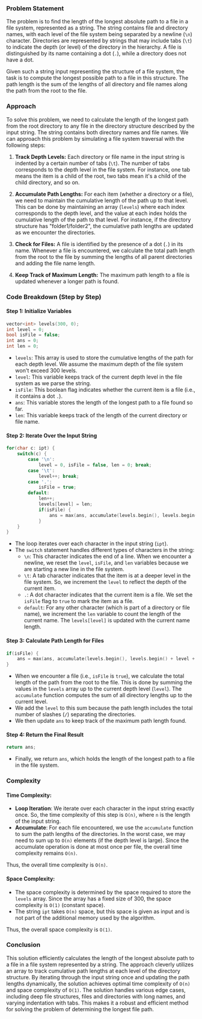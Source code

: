 ### Problem Statement

The problem is to find the length of the longest absolute path to a file in a file system, represented as a string. The string contains file and directory names, with each level of the file system being separated by a newline (`\n`) character. Directories are represented by strings that may include tabs (`\t`) to indicate the depth (or level) of the directory in the hierarchy. A file is distinguished by its name containing a dot (`.`), while a directory does not have a dot.

Given such a string input representing the structure of a file system, the task is to compute the longest possible path to a file in this structure. The path length is the sum of the lengths of all directory and file names along the path from the root to the file.

### Approach

To solve this problem, we need to calculate the length of the longest path from the root directory to any file in the directory structure described by the input string. The string contains both directory names and file names. We can approach this problem by simulating a file system traversal with the following steps:

1. **Track Depth Levels:**
   Each directory or file name in the input string is indented by a certain number of tabs (`\t`). The number of tabs corresponds to the depth level in the file system. For instance, one tab means the item is a child of the root, two tabs mean it's a child of the child directory, and so on.

2. **Accumulate Path Lengths:**
   For each item (whether a directory or a file), we need to maintain the cumulative length of the path up to that level. This can be done by maintaining an array (`levels`) where each index corresponds to the depth level, and the value at each index holds the cumulative length of the path to that level. For instance, if the directory structure has "folder1/folder2", the cumulative path lengths are updated as we encounter the directories.

3. **Check for Files:**
   A file is identified by the presence of a dot (`.`) in its name. Whenever a file is encountered, we calculate the total path length from the root to the file by summing the lengths of all parent directories and adding the file name length.

4. **Keep Track of Maximum Length:**
   The maximum path length to a file is updated whenever a longer path is found.

### Code Breakdown (Step by Step)

#### Step 1: Initialize Variables

```cpp
vector<int> levels(300, 0);
int level = 0;
bool isFile = false;
int ans = 0;
int len = 0;
```

- `levels`: This array is used to store the cumulative lengths of the path for each depth level. We assume the maximum depth of the file system won't exceed 300 levels.
- `level`: This variable keeps track of the current depth level in the file system as we parse the string.
- `isFile`: This boolean flag indicates whether the current item is a file (i.e., it contains a dot `.`).
- `ans`: This variable stores the length of the longest path to a file found so far.
- `len`: This variable keeps track of the length of the current directory or file name.

#### Step 2: Iterate Over the Input String

```cpp
for(char c: ipt) {
    switch(c) {
        case '\n':
            level = 0, isFile = false, len = 0; break;
        case '\t':
            level++; break;
        case '.':
            isFile = true;
        default:
            len++;
            levels[level] = len;
            if(isFile) {
                ans = max(ans, accumulate(levels.begin(), levels.begin() + level + 1, 0) + level);
            }
    }
}
```

- The loop iterates over each character in the input string (`ipt`).
- The `switch` statement handles different types of characters in the string:
  - `\n`: This character indicates the end of a line. When we encounter a newline, we reset the `level`, `isFile`, and `len` variables because we are starting a new line in the file system.
  - `\t`: A tab character indicates that the item is at a deeper level in the file system. So, we increment the `level` to reflect the depth of the current item.
  - `.`: A dot character indicates that the current item is a file. We set the `isFile` flag to `true` to mark the item as a file.
  - `default`: For any other character (which is part of a directory or file name), we increment the `len` variable to count the length of the current name. The `levels[level]` is updated with the current name length.

#### Step 3: Calculate Path Length for Files

```cpp
if(isFile) {
    ans = max(ans, accumulate(levels.begin(), levels.begin() + level + 1, 0) + level);
}
```

- When we encounter a file (i.e., `isFile` is `true`), we calculate the total length of the path from the root to the file. This is done by summing the values in the `levels` array up to the current depth level (`level`). The `accumulate` function computes the sum of all directory lengths up to the current level.
- We add the `level` to this sum because the path length includes the total number of slashes (`/`) separating the directories.
- We then update `ans` to keep track of the maximum path length found.

#### Step 4: Return the Final Result

```cpp
return ans;
```

- Finally, we return `ans`, which holds the length of the longest path to a file in the file system.

### Complexity

#### Time Complexity:
- **Loop Iteration**: We iterate over each character in the input string exactly once. So, the time complexity of this step is `O(n)`, where `n` is the length of the input string.
- **Accumulate**: For each file encountered, we use the `accumulate` function to sum the path lengths of the directories. In the worst case, we may need to sum up to `O(n)` elements (if the depth level is large). Since the accumulate operation is done at most once per file, the overall time complexity remains `O(n)`.

Thus, the overall time complexity is `O(n)`.

#### Space Complexity:
- The space complexity is determined by the space required to store the `levels` array. Since the array has a fixed size of 300, the space complexity is `O(1)` (constant space).
- The string `ipt` takes `O(n)` space, but this space is given as input and is not part of the additional memory used by the algorithm.

Thus, the overall space complexity is `O(1)`.

### Conclusion

This solution efficiently calculates the length of the longest absolute path to a file in a file system represented by a string. The approach cleverly utilizes an array to track cumulative path lengths at each level of the directory structure. By iterating through the input string once and updating the path lengths dynamically, the solution achieves optimal time complexity of `O(n)` and space complexity of `O(1)`. The solution handles various edge cases, including deep file structures, files and directories with long names, and varying indentation with tabs. This makes it a robust and efficient method for solving the problem of determining the longest file path.